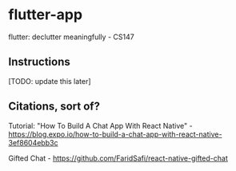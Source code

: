# flutter-app
flutter: declutter meaningfully - CS147

## Instructions

[TODO: update this later]

## Citations, sort of?

Tutorial: "How To Build A Chat App With React Native" - https://blog.expo.io/how-to-build-a-chat-app-with-react-native-3ef8604ebb3c

Gifted Chat - https://github.com/FaridSafi/react-native-gifted-chat

